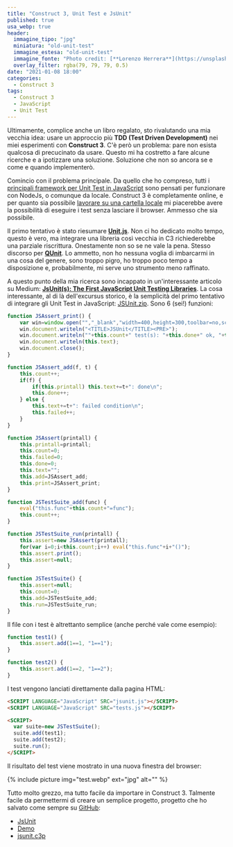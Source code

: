 ```yaml
---
title: "Construct 3, Unit Test e JsUnit"
published: true
usa_webp: true
header:
  immagine_tipo: "jpg"
  miniatura: "old-unit-test"
  immagine_estesa: "old-unit-test"
  immagine_fonte: "Photo credit: [**Lorenzo Herrera**](https://unsplash.com/@lorenzoherrera)"
  overlay_filter: rgba(79, 79, 79, 0.5)
date: "2021-01-08 18:00"
categories:
  - Construct 3
tags:
  - Construct 3
  - JavaScript
  - Unit Test
---
```


Ultimamente, complice anche un libro regalato, sto rivalutando una mia vecchia idea: usare un approccio più **TDD (Test Driven Development)** nei miei esperimenti con **Construct 3**. C'è però un problema: pare non esista qualcosa di precucinato da usare. Questo mi ha costretto a fare alcune ricerche e a ipotizzare una soluzione. Soluzione che non so ancora se e come e quando implementerò.

Comincio con il problema principale. Da quello che ho compreso, tutti i [principali framework per Unit Test in JavaScript](https://en.wikipedia.org/wiki/List_of_unit_testing_frameworks#JavaScript) sono pensati per funzionare con NodeJs, o comunque da locale. Construct 3 è completamente online, e per quanto sia possibile [lavorare su una cartella locale](https://www.construct.net/en/forum/construct-3/general-discussion-7/local-file-folder-saves-chrome-147071) mi piacerebbe avere la possibilità di eseguire i test senza lasciare il browser. Ammesso che sia possibile.

Il primo tentativo è stato riesumare **[Unit.js](https://github.com/unitjs/unit.js)**. Non ci ho dedicato molto tempo, questo è vero, ma integrare una libreria così vecchia in C3 richiederebbe una parziale riscrittura. Onestamente non so se ne vale la pena. Stesso discorso per **[QUnit](https://qunitjs.com/)**. Lo ammetto, non ho nessuna voglia di imbarcarmi in una cosa del genere, sono troppo pigro, ho troppo poco tempo a disposizione e, probabilmente, mi serve uno strumento meno raffinato.

A questo punto della mia ricerca sono incappato in un'interessante articolo su Medium: **[JsUnit(s): The First JavaScript Unit Testing Libraries](https://medium.com/@denny.headrick/jsunit-s-the-first-javascript-unit-testing-libraries-af57d51d6ea1)**. La cosa interessante, al di là dell'excursus storico, è la semplicità del primo tentativo di integrare gli Unit Test in JavaScript: [JSUnit.zip](https://blog.stranianelli.com/zip/jsunit.zip). Sono 6 (sei!) funzioni:

```js
function JSAssert_print() {
	var win=window.open("","_blank","width=400,height=300,toolbar=no,scrollbars=yes");
	win.document.writeln("<TITLE>JSUnit</TITLE><PRE>");
	win.document.writeln(""+this.count+" test(s): "+this.done+" ok, "+this.failed+" failed\n---");
	win.document.writeln(this.text);
	win.document.close();
}

function JSAssert_add(f, t) {
	this.count++;
	if(f) {
		if(this.printall) this.text+=t+": done\n";
		this.done++;
	} else {
		this.text+=t+": failed condition\n";
		this.failed++;
	}
}

function JSAssert(printall) {
	this.printall=printall;
	this.count=0;
	this.failed=0;
	this.done=0;
	this.text="";
	this.add=JSAssert_add;
	this.print=JSAssert_print;
}

function JSTestSuite_add(func) {
	eval("this.func"+this.count+"=func");
	this.count++;
}

function JSTestSuite_run(printall) {
	this.assert=new JSAssert(printall);
	for(var i=0;i<this.count;i++) eval("this.func"+i+"()");
	this.assert.print();
	this.assert=null;
}

function JSTestSuite() {
	this.assert=null;
	this.count=0;
	this.add=JSTestSuite_add;
	this.run=JSTestSuite_run;
}
```

Il file con i test è altrettanto semplice (anche perché vale come esempio):

```js
function test1() {
	this.assert.add(1==1, "1==1");
}

function test2() {
	this.assert.add(1==2, "1==2");
}
```

I test vengono lanciati direttamente dalla pagina HTML:

```HTML
<SCRIPT LANGUAGE="JavaScript" SRC="jsunit.js"></SCRIPT>
<SCRIPT LANGUAGE="JavaScript" SRC="tests.js"></SCRIPT>

<SCRIPT>
  var suite=new JSTestSuite();
  suite.add(test1);
  suite.add(test2);
  suite.run();
</SCRIPT>
```

Il risultato del test viene mostrato in una nuova finestra del browser:

{% include picture img="test.webp" ext="jpg" alt="" %}

Tutto molto grezzo, ma tutto facile da importare in Construct 3. Talmente facile da permettermi di creare un semplice progetto, progetto che ho salvato come sempre su [GitHub](https://github.com/el3um4s/construct-demo):
- [JsUnit](https://c3demo.stranianelli.com/javascript/006-jsunit/)
- [Demo](https://c3demo.stranianelli.com/javascript/006-jsunit/demo/)
- [jsunit.c3p](https://c3demo.stranianelli.com/javascript/006-jsunit/source/c3p/jsunit.c3p)
